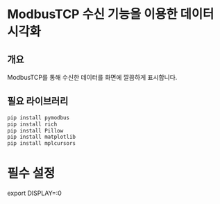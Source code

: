 # ModbusTCP 수신 기능을 이용한 데이터 시각화

## 개요
ModbusTCP를 통해 수신한 데이터를 화면에 깔끔하게 표시합니다.

## 필요 라이브러리
```bash
pip install pymodbus
pip install rich
pip install Pillow
pip install matplotlib
pip install mplcursors
```

# 필수 설정

export DISPLAY=:0
